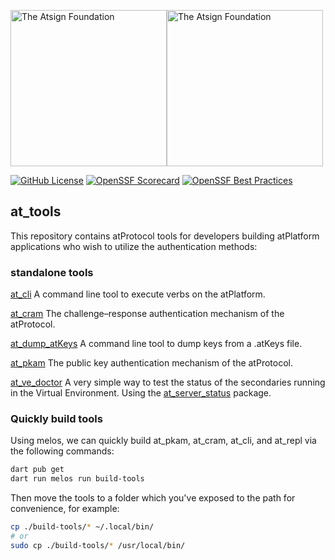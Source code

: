 <a href="https://atsign.com#gh-light-mode-only"><img width=250px src="https://atsign.com/wp-content/uploads/2022/05/atsign-logo-horizontal-color2022.svg#gh-light-mode-only" alt="The Atsign Foundation"></a><a href="https://atsign.com#gh-dark-mode-only"><img width=250px src="https://atsign.com/wp-content/uploads/2023/08/atsign-logo-horizontal-reverse2022-Color.svg#gh-dark-mode-only" alt="The Atsign Foundation"></a>

[![GitHub License](https://img.shields.io/badge/license-BSD3-blue.svg)](./LICENSE)
[![OpenSSF Scorecard](https://api.securityscorecards.dev/projects/github.com/atsign-foundation/at_tools/badge)](https://securityscorecards.dev/viewer/?uri=github.com/atsign-foundation/at_tools&sort_by=check-score&sort_direction=desc)
[![OpenSSF Best Practices](https://www.bestpractices.dev/projects/8121/badge)](https://www.bestpractices.dev/projects/8121)

## at_tools

This repository contains atProtocol tools for developers
building atPlatform applications who wish to utilize the authentication
methods:

### standalone tools

[at_cli](./packages/at_cli) A command line tool to execute verbs on the atPlatform.

[at_cram](./packages/at_cram) The challenge–response authentication mechanism of the
atProtocol.

[at_dump_atKeys](./packages/at_dump_atKeys) A command line tool to dump keys from a
.atKeys file.

[at_pkam](./packages/at_pkam) The public key authentication mechanism of the
atProtocol.

[at_ve_doctor](./packages/at_ve_doctor) A very simple way to test the status of the
secondaries running in the Virtual Environment. Using the
[at_server_status](https://pub.dev/packages/at_server_status) package.

### Quickly build tools

Using melos, we can quickly build at_pkam, at_cram, at_cli, and at_repl via the
following commands:

```bash
dart pub get
dart run melos run build-tools
```

Then move the tools to a folder which you've exposed to the path for
convenience, for example:

```bash
cp ./build-tools/* ~/.local/bin/
# or
sudo cp ./build-tools/* /usr/local/bin/
```

